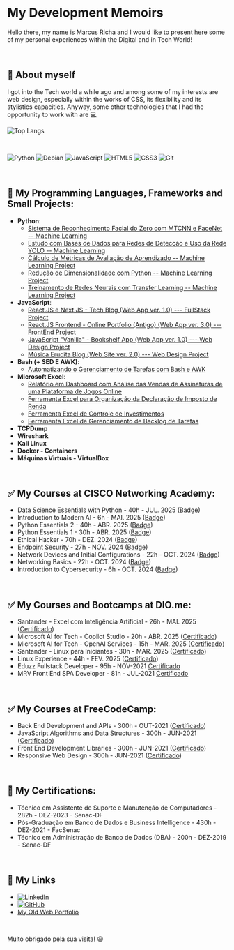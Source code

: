 # My Development Memoirs
Hello there, my name is Marcus Richa and I would like to present here some of my personal experiences within the Digital and in Tech World! 


<br>

## :flags: About myself 

I got into the Tech world a while ago and among some of my interests are web design, especially within the works of CSS, its flexibility and its stylistics capacities. Anyway, some other technologies that I had the opportunity to work with are :computer: 

![Top Langs](https://github-readme-stats-git-masterrstaa-rickstaa.vercel.app/api/top-langs/?username=ahoymarcus&bg_color=000&border_color=30A3DC&title_color=E94D5F&text_color=FFF)


<br>

![Python](https://img.shields.io/badge/python-3670A0?style=for-the-badge&logo=python&logoColor=ffdd54)
![Debian](https://img.shields.io/badge/Debian-D70A53?style=for-the-badge&logo=debian&logoColor=white)
![JavaScript](https://img.shields.io/badge/JavaScript-000?style=for-the-badge&logo=javascript)
![HTML5](https://img.shields.io/badge/HTML5-000?style=for-the-badge&logo=html5)
![CSS3](https://img.shields.io/badge/CSS3-000?style=for-the-badge&logo=css3)
![Git](https://img.shields.io/badge/Git-000?style=for-the-badge&logo=git)


<br>

## :wrench: My Programming Languages, Frameworks and Small Projects:

 - **Python**:
    - [Sistema de Reconhecimento Facial do Zero com MTCNN e FaceNet -- Machine Learning](https://github.com/ahoymarcus/mydevs-memoirs/tree/main/AI/reconhecimento-facial-diome)
    - [Estudo com Bases de Dados para Redes de Detecção e Uso da Rede YOLO -- Machine Learning](https://github.com/ahoymarcus/mydevs-memoirs/tree/main/AI/base-de-dados-e-rede-yolo)
    - [Cálculo de Métricas de Avaliação de Aprendizado -- Machine Learning Project](https://github.com/ahoymarcus/mydevs-memoirs/tree/main/AI/calculo-metricas-machinelearning)
    - [Redução de Dimensionalidade com Python -- Machine Learning Project](https://github.com/ahoymarcus/mydevs-memoirs/tree/main/AI/reducao-dimensionalidade-python)
    - [Treinamento de Redes Neurais com Transfer Learning -- Machine Learning Project](https://github.com/ahoymarcus/desafio-transfer-learning-colab) 
 - **JavaScript**:
    - [React.JS e Next.JS - Tech Blog (Web App ver. 1.0) --- FullStack Project](https://nextjs-myjs-tech-blog.vercel.app/)
    - [React.JS Frontend - Online Portfolio (Antigo) (Web App ver. 3.0) --- FrontEnd Project](https://redux-reactjs-personal-portfolio-webpage-version-2.netlify.app/)
    - [JavaScript "Vanilla" -  Bookshelf App (Web App  ver. 1.0) --- Web Design Project](https://my-javascript-bookshelf.netlify.app/)
    - [Música Erudita Blog (Web Site ver. 2.0) --- Web Design Project](https://musica-erudita.netlify.app/)
 - **Bash (+ SED E AWK)**:
    - [Automatizando o Gerenciamento de Tarefas com Bash e AWK](https://github.com/ahoymarcus/mydevs-memoirs/tree/main/Bash/gerenciando-jobs-bash-awk/)
 - **Microsoft Excel**:
    - [Relatório em Dashboard com Análise das Vendas de Assinaturas de uma Plataforma de Jogos Online](https://github.com/ahoymarcus/desafio-dashboard-xbox-excel)
    - [Ferramenta Excel para Organização da Declaração de Imposto de Renda](https://github.com/ahoymarcus/desafio-excel-organizador-declaracao-irpf)
    - [Ferramenta Excel de Controle de Investimentos](https://github.com/ahoymarcus/desafio-excel-ferramenta-controle-de-investimenos)
    - [Ferramenta Excel de Gerenciamento de Backlog de Tarefas](/public/ferramenta-controle-de-tarefas-e-backlog-msxcel.png)
 - **TCPDump**
 - **Wireshark**
 - **Kali Linux**
 - **Docker - Containers**
 - **Máquinas Virtuais - VirtualBox**


<br>

## :white_check_mark: My Courses at CISCO Networking Academy:

 - Data Science Essentials with Python - 40h - JUL. 2025 ([Badge](https://www.credly.com/badges/74167970-9905-4460-8856-df4fb59d7ffb)) 
 - Introduction to Modern AI - 6h - MAI. 2025 ([Badge](https://www.credly.com/badges/4a64e1d5-54a5-41cf-b1f9-3ef742a040bf))
 - Python Essentials 2 - 40h - ABR. 2025 ([Badge](https://www.credly.com/badges/6a4abae9-640c-4c96-9692-e2af18ea8e18))
 - Python Essentials 1 - 30h - ABR. 2025 ([Badge](https://www.credly.com/badges/6803c8d6-a888-4d73-ad23-07ae0247d32e))
 - Ethical Hacker - 70h - DEZ. 2024 ([Badge](https://www.credly.com/badges/1f0ad3dc-20db-4401-a670-edf2622caa18))
 - Endpoint Security - 27h - NOV. 2024 ([Badge](https://www.credly.com/badges/455e142c-be19-4504-8729-d88d458b8ddb))
 - Network Devices and Initial Configurations - 22h - OCT. 2024 ([Badge](https://www.credly.com/badges/e7c6a11b-4f6d-463e-875b-f8327e74ab7c))
 - Networking Basics - 22h - OCT. 2024 ([Badge](https://www.credly.com/badges/35c6abfe-7189-4d30-aab1-d5cce604116c))
 - Introduction to Cybersecurity - 6h - OCT. 2024 ([Badge](https://www.credly.com/badges/70f24534-2913-4609-ae0f-94b677c27918))


<br>

## :white_check_mark: My Courses and Bootcamps at DIO.me:

 - Santander - Excel com Inteligência Artificial - 26h - MAI. 2025 ([Certificado](https://hermes.dio.me/certificates/ELQFGW4D.pdf))
 - Microsoft AI for Tech - Copilot Studio - 20h - ABR. 2025 ([Certificado](https://hermes.dio.me/certificates/4VG6HNFU.pdf))
 - Microsoft AI for Tech - OpenAI Services - 15h - MAR. 2025 ([Certificado](https://hermes.dio.me/certificates/FGLJAUDL.pdf))
 - Santander - Linux para Iniciantes - 30h - MAR. 2025 ([Certificado](https://hermes.dio.me/certificates/B1RTUSAM.pdf))
 - Linux Experience - 44h - FEV. 2025 ([Certificado](https://hermes.dio.me/certificates/QDWPSTH1.pdf)) 
 - Eduzz Fullstack Developer - 95h - NOV-2021 [Certificado](https://certificates.digitalinnovation.one/081852F4)
 - MRV Front End SPA Developer - 81h - JUL-2021 [Certificado](https://certificates.digitalinnovation.one/62FDC5C9)


<br>

## :white_check_mark: My Courses at FreeCodeCamp:

 - Back End Development and APIs - 300h - OUT-2021 ([Certificado]( https://www.freecodecamp.org/certification/ahoymarcus/back-end-development-and-apis))
 - JavaScript Algorithms and Data Structures - 300h - JUN-2021 ([Certificado](https://www.freecodecamp.org/certification/ahoymarcus/javascript-algorithms-and-data-structures))
 - Front End Development Libraries - 300h - JUN-2021 ([Certificado](https://www.freecodecamp.org/certification/ahoymarcus/front-end-libraries))
 - Responsive Web Design - 300h - JUN-2021 ([Certificado](https://www.freecodecamp.org/certification/ahoymarcus/responsive-web-design))


<br>

## :scroll: My Certifications:

 - Técnico em Assistente de Suporte e Manutenção de Computadores - 282h - DEZ-2023 - Senac-DF
 - Pós-Graduação em Banco de Dados e Business Intelligence - 430h - DEZ-2021 - FacSenac
 - Técnico em Administração de Banco de Dados (DBA) - 200h - DEZ-2019 - Senac-DF


<br>

## :pushpin: My Links 

 - [![LinkedIn](https://img.shields.io/badge/LinkedIn-0077B5?style=for-the-badge&logo=linkedin&logoColor=white)](https://www.linkedin.com/in/ahoymarcus/)
 - [![GitHub](https://img.shields.io/badge/GitHub-100000?style=for-the-badge&logo=github&logoColor=white)](https://github.com/ahoymarcus)
 - [My Old Web Portfolio](https://redux-reactjs-personal-portfolio-webpage-version-2.netlify.app/)


<br>

Muito obrigado pela sua visita! :smiley:










